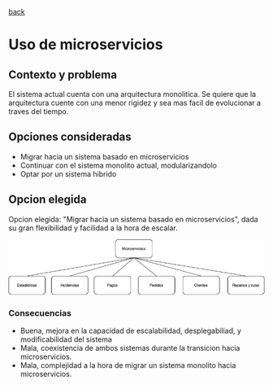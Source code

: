 [back](/docs/decisions/home.md)
# Uso de microservicios 

## Contexto y problema

El sistema actual cuenta con una arquitectura monolitica. Se quiere que la arquitectura cuente con una menor rigidez y sea mas facil de evolucionar a traves del tiempo.

## Opciones consideradas

* Migrar hacia un sistema basado en microservicios
* Continuar con el sistema monolito actual, modularizandolo
* Optar por un sistema hibrido

## Opcion elegida

Opcion elegida: "Migrar hacia un sistema basado en microservicios", dada su gran flexibilidad y facilidad a la hora de escalar.

![image](/docs/resources/microservicios.png)

### Consecuencias

* Buena, mejora en la capacidad de escalabilidad, desplegabiliad, y modificabilidad del sistema
* Mala, coexistencia de ambos sistemas durante la transicion hacia microservicios. 
* Mala, complejidad a la hora de migrar un sistema monolito hacia microservicios.
